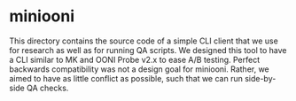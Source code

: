 # miniooni

This directory contains the source code of a simple CLI client that we
use for research as well as for running QA scripts. We designed this tool
to have a CLI similar to MK and OONI Probe v2.x to ease A/B testing. Perfect backwards
compatibility was not a design goal for miniooni. Rather, we aimed to
have as little conflict as possible, such that we can run side-by-side
QA checks.

